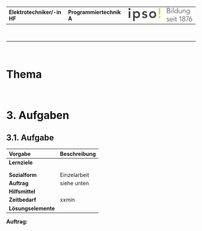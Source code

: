 |                             |                          |                                        |
| --------------------------- | ------------------------ | -------------------------------------- |
| **Elektrotechniker/-in HF** | **Programmiertechnik A** | ![IPSO Logo](./x_gitres/ipso_logo.png) |

</br>

---

</br>

# Thema


</br>

# 3. Aufgaben

## 3.1. Aufgabe

| **Vorgabe**         | **Beschreibung** |
| :------------------ | :--------------- |
| **Lernziele**       |                  |
|                     |                  |
|                     |                  |
| **Sozialform**      | Einzelarbeit     |
| **Auftrag**         | siehe unten      |
| **Hilfsmittel**     |                  |
| **Zeitbedarf**      | xxmin            |
| **Lösungselemente** |                  |

**Auftrag:**
